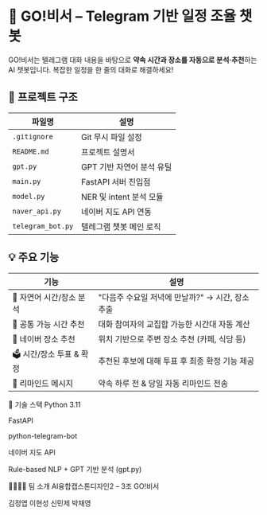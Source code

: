 # 🤖 GO!비서 – Telegram 기반 일정 조율 챗봇

GO!비서는 텔레그램 대화 내용을 바탕으로 **약속 시간과 장소를 자동으로 분석·추천**하는 AI 챗봇입니다. 복잡한 일정을 한 줄의 대화로 해결하세요!

## 📁 프로젝트 구조

| 파일명           | 설명                             |
|------------------|----------------------------------|
| `.gitignore`     | Git 무시 파일 설정               |
| `README.md`      | 프로젝트 설명서                  |
| `gpt.py`         | GPT 기반 자연어 분석 유틸       |
| `main.py`        | FastAPI 서버 진입점              |
| `model.py`       | NER 및 intent 분석 모듈          |
| `naver_api.py`   | 네이버 지도 API 연동             |
| `telegram_bot.py`| 텔레그램 챗봇 메인 로직          |



## 💡 주요 기능

| 기능 | 설명 |
|------|------|
| 🧠 자연어 시간/장소 분석 | "다음주 수요일 저녁에 만날까?" → 시간, 장소 추출 |
| 🤝 공통 가능 시간 추천 | 대화 참여자의 교집합 가능한 시간대 자동 계산 |
| 📍 네이버 장소 추천 | 위치 기반으로 주변 장소 추천 (카페, 식당 등) |
| 🗳️ 시간/장소 투표 & 확정 | 추천된 후보에 대해 투표 후 최종 확정 기능 제공 |
| 🔁 리마인드 메시지 | 약속 하루 전 & 당일 자동 리마인드 전송 |

🔧 기술 스택
Python 3.11

FastAPI

python-telegram-bot

네이버 지도 API

Rule-based NLP + GPT 기반 분석 (gpt.py)

👨‍👩‍👧‍👦 팀 소개
AI융합캡스톤디자인2 – 3조 GO!비서

김정엽
이현성
신민제
박채영
